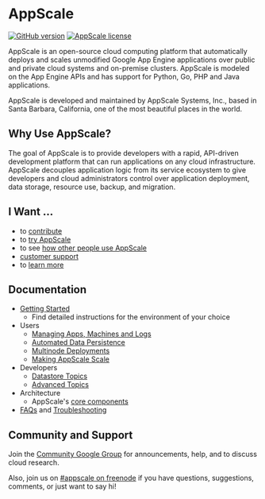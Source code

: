 # AppScale

[![GitHub version](https://badge.fury.io/gh/AppScale%2Fappscale.svg)](http://badge.fury.io/gh/AppScale%2Fappscale)
[![AppScale license](https://img.shields.io/badge/license-Apache%202-blue.svg)](https://github.com/AppScale/appscale/blob/master/LICENSE)

AppScale is an open-source cloud computing platform that automatically deploys and scales unmodified Google App Engine applications over public and private cloud systems and on-premise clusters. AppScale is modeled on the App Engine APIs and has support for Python, Go, PHP and Java applications.

AppScale is developed and maintained by AppScale Systems, Inc., based in Santa Barbara, California, one of the most beautiful places in the world.


## Why Use AppScale?
The goal of AppScale is to provide developers with a rapid, API-driven development platform that can run applications on any cloud infrastructure. AppScale decouples application logic from its service ecosystem to give developers and cloud administrators control over application deployment, data storage, resource use, backup, and migration.


## I Want ...
* to [contribute](https://github.com/AppScale/appscale/wiki/Contribute%21)
* to [try AppScale](https://github.com/AppScale/appscale/wiki/Running-AppScale)
* to see [how other people use AppScale](http://www.appscale.com/why-appscale/)
* [customer support](http://www.appscale.com/products/appscale-customer-success/)
* to [learn more](https://github.com/AppScale/appscale/wiki)


## Documentation
* [Getting Started](https://github.com/AppScale/appscale/wiki/Running-AppScale)
  * Find detailed instructions for the environment of your choice
* Users
  * [Managing Apps, Machines and Logs](https://github.com/AppScale/appscale/wiki/Managing-Apps%2C-Machines%2C-and-Logs)
  * [Automated Data Persistence](https://github.com/AppScale/appscale/wiki/Automated-Data-Persistence)
  * [Multinode Deployments](https://github.com/AppScale/appscale/wiki/Distributed-Deployment)
  * [Making AppScale Scale](https://github.com/AppScale/appscale/wiki#making-appscale-scale)
* Developers
  * [Datastore Topics](https://github.com/AppScale/appscale/wiki#datastore-topics)
  * [Advanced Topics](https://github.com/AppScale/appscale/wiki#advanced-topics)
* Architecture
  * AppScale's [core components](https://github.com/AppScale/appscale/wiki#learn-about-appscale-core-components)
* [FAQs](https://github.com/AppScale/appscale/wiki/FAQs) and [Troubleshooting](https://github.com/AppScale/appscale/wiki/Troubleshooting)

## Community and Support
Join the [Community Google Group](http://groups.google.com/group/appscale_community) for announcements, help, and to discuss cloud research.

Also, join us on [#appscale on freenode](http://webchat.freenode.net/?channels=appscale&uio=d4) if you have questions, suggestions, comments, or just want to say hi!
